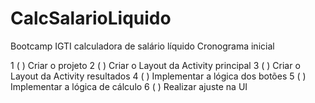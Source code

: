 # CalcSalarioLiquido
Bootcamp IGTI calculadora de salário líquido
Cronograma inicial

1 (  ) Criar o projeto
2 (  ) Criar o Layout da Activity principal
3 (  ) Criar o Layout da Activity resultados
4 (  ) Implementar a lógica dos botões
5 (  ) Implementar a lógica de cálculo
6 (  ) Realizar ajuste na UI
